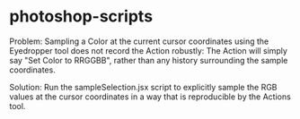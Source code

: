 # photoshop-scripts

Problem:
Sampling a Color at the current cursor coordinates using the Eyedropper tool does not record the Action robustly: The Action will simply say "Set Color to RRGGBB", rather than any history surrounding the sample coordinates.

Solution:
Run the sampleSelection.jsx script to explicitly sample the RGB values at the cursor coordinates in a way that is reproducible by the Actions tool. 
